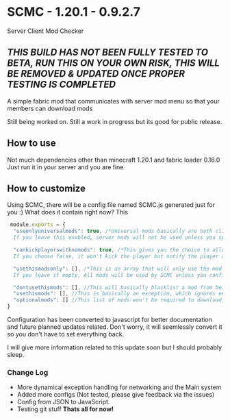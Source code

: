 # SCMC - 1.20.1 - 0.9.2.7
Server Client Mod Checker 

## ***THIS BUILD HAS NOT BEEN FULLY TESTED TO BETA, RUN THIS ON YOUR OWN RISK, THIS WILL BE REMOVED & UPDATED ONCE PROPER TESTING IS COMPLETED***

A simple fabric mod that communicates with server mod menu so that your members can download mods

Still being worked on. Still a work in progress but its good for public release.

## How to use
Not much dependencies other than minecraft 1.20.1 and fabric loader 0.16.0
Just run it in your server and you are fine
## How to customize
Using SCMC, there will be a config file named SCMC.js generated just for you :)
What does it contain right now?
This 
```js
 module.exports = {
  "useonlyuniversalmods": true, /*Universal mods basically are both client side & server side mods. So one for both! 
  If you leave this enabled, server mods will not be used unless you specified otherwise*/

  "cankickplayerswithnomods": true, /*This gives you the choice to allow the mod to kick players if they are missing a mod or otherwise 
  If you choose false, it won't kick the player but notify the player about the missing mods so they can be aware!*/

  "usethismodsonly": [], /*This is an array that will only use the mod ids provided for the mod, nothing else. 
  If you leave it empty, All mods will be used by SCMC unless you configurated it otherwise*/

  "dontusethismods": [], //This will basically blacklist a mod from being registered in SCMC, if you have it usethismods, the blacklist won't be checked since the whitelist is always checked first. 
  "usethismods": [], //This is basically an exception, which ignores everything and registers anyways, sort of like a whitelist
  "optionalmods": [] //This list of mods won't be required to download, meaning they won't show up in the missing mod screen and there will be a GUI difference for the mod to clarify via servermodmenu
}
```

Configuration has been converted to javascript for better documentation and future planned updates related.
Don't worry, it will seemlessly convert it so you don't have to set everything back.

I will give more information related to this update soon but I should probably sleep.

### Change Log
- More dynamical exception handling for networking and the Main system
- Added more configs (Not tested, please give feedback via the issues)
- Config from JSON to JavaScript.
- Testing git stuff
**Thats all for now!** 

